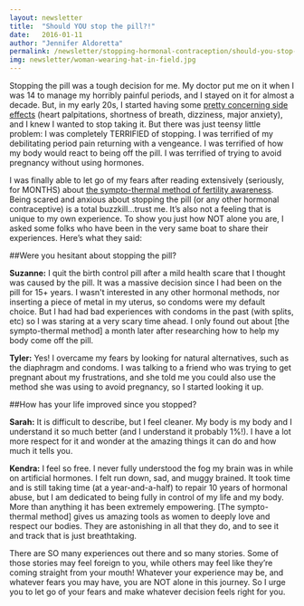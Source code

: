 ```yaml
---
layout: newsletter
title:  "Should YOU stop the pill?!"
date:   2016-01-11
author: "Jennifer Aldoretta"
permalink: /newsletter/stopping-hormonal-contraception/should-you-stop-the-pill/
img: newsletter/woman-wearing-hat-in-field.jpg
---
```


Stopping the pill was a tough decision for me. My doctor put me on it when I was 14 to manage my horribly painful periods, and I stayed on it for almost a decade. But, in my early 20s, I started having some <a class="text-link" target="_blank" href="http://www.mindbodygreen.com/0-22059/why-i-finally-broke-up-with-the-pill-the-non-hormonal-method-i-love-using-inste.html">pretty concerning side effects</a> (heart palpitations, shortness of breath, dizziness, major anxiety), and I knew I wanted to stop taking it. But there was just teensy little problem: I was completely TERRIFIED of stopping. I was terrified of my debilitating period pain returning with a vengeance. I was terrified of how my body would react to being off the pill. I was terrified of trying to avoid pregnancy without using hormones. 

I was finally able to let go of my fears after reading extensively (seriously, for MONTHS) about <a class="text-link" href="http://www.readytogroove.com/blog/2015/01/16/the-sympto-thermal-method-of-fertility-awareness-an-overview/">the sympto-thermal method of fertility awareness</a>. Being scared and anxious about stopping the pill (or any other hormonal contraceptive) is a total buzzkill...trust me. It&rsquo;s also not a feeling that is unique to my own experience. To show you just how NOT alone you are, I asked some folks who have been in the very same boat to share their experiences. Here&rsquo;s what they said:

##Were you hesitant about stopping the pill?

**Suzanne:** I quit the birth control pill after a mild health scare that I thought was caused by the pill. It was a massive decision since I had been on the pill for 15+ years. I wasn't interested in any other hormonal methods, nor inserting a piece of metal in my uterus, so condoms were my default choice. But I had had bad experiences with condoms in the past (with splits, etc) so I was staring at a very scary time ahead. I only found out about [the sympto-thermal method] a month later after researching how to help my body come off the pill.

**Tyler:** Yes! I overcame my fears by looking for natural alternatives, such as the diaphragm and condoms. I was talking to a friend who was trying to get pregnant about my frustrations, and she told me you could also use the method she was using to avoid pregnancy, so I started looking it up.

##How has your life improved since you stopped?

**Sarah:** It is difficult to describe, but I feel cleaner. My body is my body and I understand it so much better (and I understand it probably 1%!). I have a lot more respect for it and wonder at the amazing things it can do and how much it tells you.

**Kendra:** I feel so free. I never fully understood the fog my brain was in while on artificial hormones. I felt run down, sad, and muggy brained. It took time and is still taking time (at a year-and-a-half) to repair 10 years of hormonal abuse, but I am dedicated to being fully in control of my life and my body. More than anything it has been extremely empowering. [The sympto-thermal method] gives us amazing tools as women to deeply love and respect our bodies. They are astonishing in all that they do, and to see it and track that is just breathtaking. 

There are SO many experiences out there and so many stories. Some of those stories may feel foreign to you, while others may feel like they&rsquo;re coming straight from your mouth! Whatever your experience may be, and whatever fears you may have, you are NOT alone in this journey. So I urge you to let go of your fears and make whatever decision feels right for you.